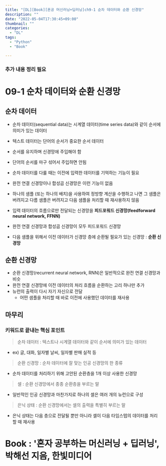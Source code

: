 ```yaml
---
title: "[DL][Book][혼공 머신러닝+딥러닝]ch9-1 순차 데이터와 순환 신경망"
description: ""
date: "2022-05-04T17:30:45+09:00"
thumbnail: ""
categories:
  - "DL"
tags:
  - "Python"
  - "Book"

---
```

### 추가 내용 정리 필요
<!--more-->
# 09-1 순차 데이터와 순환 신경망

## 순차 데이터

- 순차 데이터(sequential data)는 시계열 데이터(time series data)와 같이 순서에 의미가 있는 데이터

- 텍스트 데이터는 단어의 순서가 중요한 순서 데이터
- 순서를 유지하며 신경망에 주입해야 함
- 단어의 순서를 마구 섞어서 주입하면 안됨

- 순차 데이터를 다룰 때는 이전에 입력한 데이터를 기억하는 기능이 필요

- 완전 연결 신경망이나 합성곱 신경망은 이런 기능이 없음
- 하나의 샘플 (또는 하나의 배치)을 사용하여 정방향 계산을 수행하고 나면 그 샘플은 버려지고 다름 샘플은 버려지고 다음 샘플을 처리할 때 재사용하지 않음

- 입력 데이터의 흐름으로만 전달되는 신경망을 **피드포워드 신경망(feedforward neural network, FFNN)**
- 완전 연결 신경망과 합성곱 신경망이 모두 피드포워드 신경망

- 다음 샘플을 위해서 이전 데이터가 신경망 층에 순환될 필요가 있는 신경망 : **순환 신경망**

## 순환 신경망

- 순환 신경망(recurrent neural network, RNN)은 일반적으로 완전 연결 신경망과 비슷
- 완전 연결 신경망에 이전 데이터의 처리 흐름을 순환하는 고리 하나만 추가
- 뉴런의 출력이 다시 자기 자신으로 전달
  - 어떤 샘플을 처리할 때 바로 이전에 사용했던 데이터를 재사용

## 마무리

### 키워드로 끝내는 핵심 포인트

> 순차 데이터 : 텍스트나 시계열 데이터와 같이 순서에 의미가 있는 데이터
- ex) 글, 대화, 일자별 날씨, 일자별 판매 실적 등

> 순환 신경망 : 순차 데이터에 잘 맞는 인공 신경망의 한 종류
- 순차 데이터를 처리하기 위해 고안된 순환층을 1개 이상 사용한 신경망

> 셀 : 순환 신경망에서 종종 순환층을 부르는 말
- 일반적인 인공 신경망과 마찬가지로 하나의 셀은 여러 개의 뉴런으로 구성

> 은닉 상태 : 순환 신경망에서는 셀의 출력을 특별히 부르는 말
- 은닉 상태는 다음 층으로 전달될 뿐만 아니라 셀이 다음 타임스텝의 데이터를 처리할 때 재사용

# Book : '혼자 공부하는 머신러닝 + 딥러닝', 박해선 지음, 한빛미디어